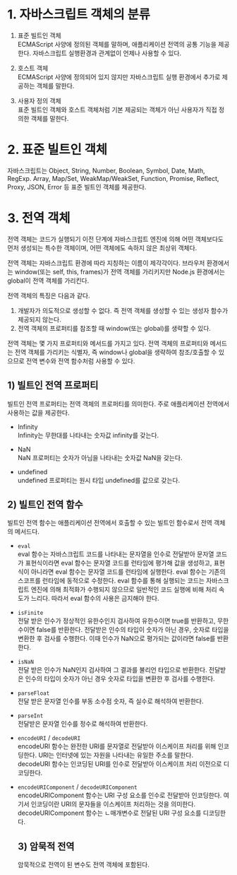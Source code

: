 # 1. 자바스크립트 객체의 분류

1. 표준 빌트인 객체 <br>
   ECMAScript 사양에 정의된 객체를 말하며, 애플리케이션 전역의 공통 기능을 제공한다. 자바스크립트 실행환경과 관계없이 언제나 사용할 수 있다.

2. 호스트 객체<br>
   ECMAScript 사양에 정의되어 있지 않지만 자바스크립트 실행 환경에서 추가로 제공하는 객체를 말한다.

3. 사용자 정의 객체<br>
   표준 빌트인 객체와 호스트 객체처럼 기본 제공되는 객체가 아닌 사용자가 직접 정의한 객체를 말한다.

# 2. 표준 빌트인 객체

자바스크립트는 Object, String, Number, Boolean, Symbol, Date, Math, RegExp. Array, Map/Set, WeakMap/WeakSet, Function, Promise, Reflect, Proxy, JSON, Error 등 표준 빌트인 객체를 제공한다.

# 3. 전역 객체

전역 객체는 코드가 실행되기 이전 단계에 자바스크립트 엔진에 의해 어떤 객체보다도 먼저 생성되는 특수한 객체이며, 어떤 객체에도 속하지 않은 최상위 객체다.

전역 객체는 자바스크립트 환경에 따라 지칭하는 이름이 제각각이다. 브라우저 환경에서는 window(또는 self, this, frames)가 전역 객체를 가리키지만 Node.js 환경에서는 global이 전역 객체를 가리킨다.

전역 객체의 특징은 다음과 같다.

1. 개발자가 의도적으로 생성할 수 없다. 즉 전역 객체를 생성할 수 있는 생성자 함수가 제공되지 않는다.
2. 전역 객체의 프로퍼티를 참조할 때 window(또는 global)를 생략할 수 있다.

전역 객체는 몇 가지 프로퍼티와 메서드를 가지고 있다. 전역 객체의 프로퍼티와 메서드는 전역 객체를 가리키는 식별자, 즉 window나 global을 생략하여 참조/호출할 수 있으므로 전역 변수와 전역 함수처럼 사용할 수 있다.

## 1) 빌트인 전역 프로퍼티

빌트인 전역 프로퍼티는 전역 객체의 프로퍼티를 의미한다. 주로 애플리케이션 전역에서 사용하는 값을 제공한다.

- Infinity <br>
  Infinity는 무한대를 나타내는 숫자값 infinity를 갖는다.

- NaN <br>
  NaN 프로퍼티는 숫자가 아님을 나타내는 숫자값 NaN을 갖는다.

- undefined <br>
  undefined 프로퍼티는 원시 타입 undefined를 값으로 갖는다.

## 2) 빌트인 전역 함수

빌트인 전역 함수는 애플리케이션 전역에서 호출할 수 있는 빌트인 함수로서 전역 객체의 메서드다.

- `eval` <br>
  eval 함수는 자바스크립트 코드를 나타내는 문자열을 인수로 전달받아 문자열 코드가 표현식이라면 eval 함수는 문자열 코드를 런타임에 평가해 값을 생성하고, 표현식이 아니라면 eval 함수는 문자열 코드를 런타임에 실행한다.
  eval 함수는 기존의 스코프를 런타임에 동적으로 수정한다. eval 함수를 통해 실행되는 코드는 자바스크립트 엔진에 의해 최적화가 수행되지 않으므로 일반적인 코드 실행에 비해 처리 속도가 느리다. 따라서 eval 함수의 사용은 금지해야 한다.

- `isFinite`<br>
  전달 받은 인수가 정상적인 유한수인지 검사하여 유한수이면 true를 반환하고, 무한수이면 false를 반환한다. 전달받은 인수의 타입이 숫자가 아닌 경우, 숫자로 타입을 변환한 후 검사를 수행한다. 이때 인수가 NaN으로 평가되는 값이라면 false를 반환한다.

- `isNaN` <br>
  전달 받은 인수가 NaN인지 검사하여 그 결과를 불리언 타입으로 반환한다. 전달받은 인수의 타입이 숫자가 아닌 경우 숫자로 타입을 변환한 후 검사를 수행한다.

- `parseFloat` <br>
  전달 받은 문자열 인수를 부동 소수점 숫자, 즉 실수로 해석하여 반환한다.

- `parseInt` <br>
  전달받은 문자열 인수를 정수로 해석하여 반환한다.

- `encodeURI` / `decodeURI` <br>
  encodeURI 함수는 완전한 URI를 문자열로 전달받아 이스케이프 처리를 위해 인코딩한다. URI는 인터넷에 있는 자원을 나타내는 유일한 주소를 말한다. <br>
  decodeURI 함수는 인코딩된 URI를 인수로 전달받아 이스케이프 처리 이전으로 디코딩한다.

- `encodeURIComponent` / `decodeURIComponent` <br>
  encodeURIComponent 함수는 URI 구성 요소를 인수로 전달받아 인코딩한다. 여기서 인코딩이란 URI의 문자들을 이스케이프 처리하는 것을 의미한다. decodeURIComponent 함수는 ㄴ매개변수로 전달된 URI 구성 요소를 디코딩한다.

  ## 3) 암묵적 전역

  암묵적으로 전역이 된 변수도 전역 객체에 포함된다.
